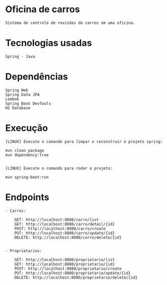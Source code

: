 # Oficina de carros

    Sistema de controle de revisões de carros em uma oficina.


# Tecnologias usadas

    Spring - Java


# Dependências

    Spring Web
    Spring Data JPA
    Lombok
    Spring Boot DevTools
    H2 Database


# Execução

    [LINUX] Execute o comando para limpar e reconstruir o projeto spring:

    mvn clean package
    mvn dependency:tree


    [LINUX] Execute o comando para rodar o projeto:

    mvn spring-boot:run


# Endpoints 

    - Carros:

        GET: http://localhost:8080/carro/list
        GET: http://localhost:8080/carro/detail/{id}
        POST: http://localhost:8080/carro/create
        PUT: http://localhost:8080/carro/update/{id}
        DELETE: http://localhost:8080/carro/delete/{id}


    - Proprietarios:

        GET: http://localhost:8080/proprietario/list
        GET: http://localhost:8080/proprietario/{id}
        POST: http://localhost:8080/proprietario/create
        PUT: http://localhost:8080/proprietario/update/{id}
        DELETE: http://localhost:8080/proprietario/delete/{id}

